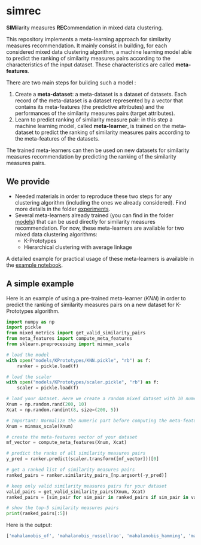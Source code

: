 # simrec
**SIM**ilarity measures **REC**ommendation in mixed data clustering.

This repository implements a meta-learning approach for similarity measures recommendation. It mainly consist in building, for each considered mixed data clustering algorithm, a machine learning model able to predict the ranking of similarity measures pairs according to the characteristics of the input dataset. These characteristics are called **meta-features**. 

There are two main steps for building such a model :

1. Create a **meta-dataset**: a meta-dataset is a dataset of datasets. Each record of the meta-dataset is a dataset represented by a vector that contains its meta-features (the predictive attributes) and the performances of the similarity measures pairs (target attributes).
2. Learn to predict ranking of similarity measure pair: in this step a machine learning model, called **meta-learner**, is trained on the meta-dataset to predict the ranking of similarity measures pairs according to the meta-features of the datasets.

The trained meta-learners can then be used on new datasets for similarity measures recommendation by predicting the ranking of the similarity measures pairs.

## We provide

- Needed materials in order to reproduce these two steps for any clustering algorithm (including the ones we already considered). Find more details in the folder [experiments](experiments/).
- Several meta-learners already trained (you can find in the folder [models](models/)) that can be used directly for similarity measures recommendation. For now, these meta-learners are available for two mixed data clustering algorithms:
    - K-Prototypes
    - Hierarchical clustering with average linkage

A detailed example for practical usage of these meta-learners is available in the [example notebook](example.ipynb).

## A simple example
Here is an example of using a pre-trained meta-learner (_KNN_) in order to predict the ranking of similarity measures pairs on a new dataset for K-Prototypes algorithm.

``` python
import numpy as np
import pickle
from mixed_metrics import get_valid_similarity_pairs
from meta_features import compute_meta_features
from sklearn.preprocessing import minmax_scale

# load the model
with open("models/KPrototypes/KNN.pickle", "rb") as f:
    ranker = pickle.load(f)

# load the scaler
with open("models/KPrototypes/scaler.pickle", "rb") as f:
    scaler = pickle.load(f)

# load your dataset. Here we create a random mixed dataset with 10 numeric attributes and 5 categorical attributes
Xnum = np.random.rand(200, 10)
Xcat = np.random.randint(8, size=(200, 5))

# Important: Normalize the numeric part before computing the meta-features or performing clustering
Xnum = minmax_scale(Xnum)

# create the meta-features vector of your dataset
mf_vector = compute_meta_features(Xnum, Xcat)

# predict the ranks of all similarity measures pairs
y_pred = ranker.predict(scaler.transform([mf_vector]))[0]

# get a ranked list of similarity measures pairs
ranked_pairs = ranker.similarity_pairs_[np.argsort(-y_pred)]

# keep only valid similarity measures pairs for your dataset
valid_pairs = get_valid_similarity_pairs(Xnum, Xcat)
ranked_pairs = [sim_pair for sim_pair in ranked_pairs if sim_pair in valid_pairs]

# show the top-5 similarity measures pairs
print(ranked_pairs[:5])
```

Here is the output:

``` python
['mahalanobis_of', 'mahalanobis_russellrao', 'mahalanobis_hamming', 'mahalanobis_kulsinski', 'divergence_of']
```
